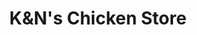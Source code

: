 ---
title: "K&N's Chicken Store"
url: /karachi/kandns-chicken-store-khayaban-e-rahat/
shop: shop
---